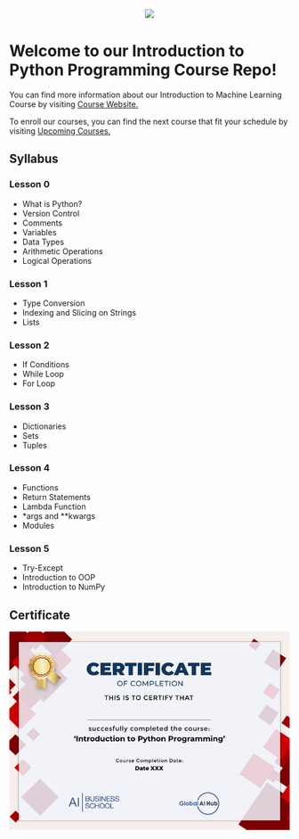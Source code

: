 <div align="center">
  <img src="https://github.com/globalaihub/introduction-to-machine-learning/blob/main/Decision%20Trees/img/logo.png">
</div>

# Welcome to our Introduction to Python Programming Course Repo!

You can find more information about our Introduction to Machine Learning Course by visiting [Course Website.](https://globalaihub.com/introduction-to-machine-learning/)

To enroll our courses, you can find the next course that fit your schedule by visiting [Upcoming Courses.](https://globalaihub.com/upcoming-courses/)

## Syllabus

### Lesson 0
- What is Python?
- Version Control
- Comments
- Variables
- Data Types
- Arithmetic Operations
- Logical Operations

### Lesson 1
- Type Conversion
- Indexing and Slicing on Strings
- Lists

### Lesson 2
- If Conditions
- While Loop
- For Loop

### Lesson 3
- Dictionaries
- Sets
- Tuples

### Lesson 4
- Functions
- Return Statements
- Lambda Function
- *args and **kwargs
- Modules


### Lesson 5
- Try-Except
- Introduction to OOP
- Introduction to NumPy

## Certificate
![](Py_Certificate.png)



